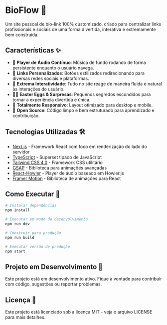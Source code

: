 # BioFlow 🌊

Um site pessoal de bio-link 100% customizado, criado para centralizar links profissionais e sociais de uma forma divertida, interativa e extremamente bem construída.

## Características ✨

- 🎵 **Player de Áudio Contínuo**: Música de fundo rodando de forma persistente enquanto o usuário navega.
- 🔗 **Links Personalizados**: Botões estilizados redirecionando para diversas redes sociais e plataformas.
- 🎨 **Extrema Interatividade**: Tudo no site reage de maneira fluida e natural às interações do usuário.
- 🕵️‍♂️ **Easter Eggs & Surpresas**: Pequenos segredos escondidos para tornar a experiência divertida e única.
- 📱 **Totalmente Responsivo**: Layout otimizado para desktop e mobile.
- 💾 **Open Source**: Código limpo e bem estruturado para aprendizado e contribuição.

## Tecnologias Utilizadas 🛠️

- [Next.js](https://nextjs.org/) - Framework React com foco em renderização do lado do servidor
- [TypeScript](https://www.typescriptlang.org/) - Superset tipado de JavaScript
- [Tailwind CSS 4.0](https://tailwindcss.com/) - Framework CSS utilitário
- [GSAP](https://greensock.com/gsap/) - Biblioteca para animações avançadas
- [React-Howler](https://github.com/thangngoc89/react-howler) - Player de áudio baseado em Howler.js
- [Framer Motion](https://www.framer.com/motion/) - Biblioteca de animações para React

## Como Executar 🚀

```bash
# Instalar dependências
npm install

# Executar em modo de desenvolvimento
npm run dev

# Construir para produção
npm run build

# Executar versão de produção
npm start
```

## Projeto em Desenvolvimento 🚧

Este projeto está em desenvolvimento ativo. Fique à vontade para contribuir com código, sugestões ou reportar problemas.

## Licença 📄

Este projeto está licenciado sob a licença MIT - veja o arquivo LICENSE para mais detalhes.
